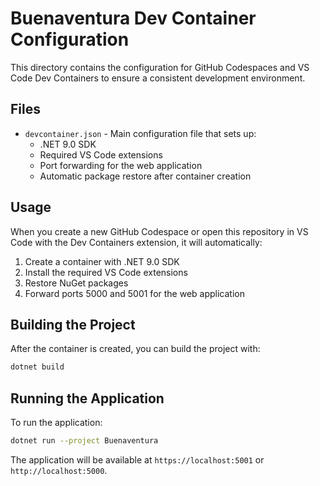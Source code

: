 # Buenaventura Dev Container Configuration

This directory contains the configuration for GitHub Codespaces and VS Code Dev Containers to ensure a consistent development environment.

## Files

- `devcontainer.json` - Main configuration file that sets up:
  - .NET 9.0 SDK
  - Required VS Code extensions
  - Port forwarding for the web application
  - Automatic package restore after container creation

## Usage

When you create a new GitHub Codespace or open this repository in VS Code with the Dev Containers extension, it will automatically:

1. Create a container with .NET 9.0 SDK
2. Install the required VS Code extensions
3. Restore NuGet packages
4. Forward ports 5000 and 5001 for the web application

## Building the Project

After the container is created, you can build the project with:

```bash
dotnet build
```

## Running the Application

To run the application:

```bash
dotnet run --project Buenaventura
```

The application will be available at `https://localhost:5001` or `http://localhost:5000`.
